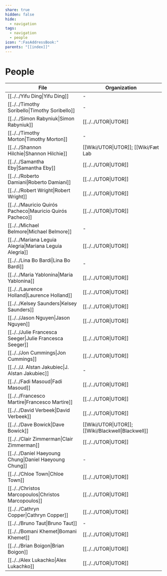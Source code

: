 ```yaml
---
share: true
hidden: false
hide:
  - navigation
tags:
  - navigation
  - people
icon: ":FasAddressBook:"
parents: "[[index]]"
---
```


# People

| File                                                           | Organization                                       |
| -------------------------------------------------------------- | -------------------------------------------------- |
| [[../../Yifu Ding\|Yifu Ding]]                             | \-                                                 |
| [[../../Timothy Soribello\|Timothy Soribello]]             | \-                                                 |
| [[../../Simon Rabyniuk\|Simon Rabyniuk]]                   | [[../../UTOR\|UTOR]]                             |
| [[../../Timothy Morton\|Timothy Morton]]                   | \-                                                 |
| [[../../Shannon Hilchie\|Shannon Hilchie]]                 | [[Wiki/UTOR\|UTOR]]; [[Wiki/Fæt Lab|Wiki/Fæt Lab]]              |
| [[../../Samantha Eby\|Samantha Eby]]                       | [[../../UTOR\|UTOR]]                             |
| [[../../Roberto Damiani\|Roberto Damiani]]                 | [[../../UTOR\|UTOR]]                             |
| [[../../Robert Wright\|Robert Wright]]                     | [[../../UTOR\|UTOR]]                             |
| [[../../Mauricio Quirós Pacheco\|Mauricio Quirós Pacheco]] | [[../../UTOR\|UTOR]]                             |
| [[../../Michael Belmore\|Michael Belmore]]                 | \-                                                 |
| [[../../Mariana Leguia Alegria\|Mariana Leguia Alegria]]   | [[../../UTOR\|UTOR]]                             |
| [[../../Lina Bo Bardi\|Lina Bo Bardi]]                     | \-                                                 |
| [[../../Maria Yablonina\|Maria Yablonina]]                 | [[../../UTOR\|UTOR]]                             |
| [[../../Laurence Holland\|Laurence Holland]]               | [[../../UTOR\|UTOR]]                             |
| [[../../Kelsey Saunders\|Kelsey Saunders]]                 | [[../../UTOR\|UTOR]]                             |
| [[../../Jason Nguyen\|Jason Nguyen]]                       | [[../../UTOR\|UTOR]]                             |
| [[../../Julie Francesca Seeger\|Julie Francesca Seeger]]   | [[../../UTOR\|UTOR]]                             |
| [[../../Jon Cummings\|Jon Cummings]]                       | [[../../UTOR\|UTOR]]                             |
| [[../../J. Alstan Jakubiec\|J. Alstan Jakubiec]]           | \-                                                 |
| [[../../Fadi Masoud\|Fadi Masoud]]                         | [[../../UTOR\|UTOR]]                             |
| [[../../Francesco Martire\|Francesco Martire]]             | [[../../UTOR\|UTOR]]                             |
| [[../../David Verbeek\|David Verbeek]]                     | [[../../UTOR\|UTOR]]                             |
| [[../../Dave Bowick\|Dave Bowick]]                         | [[Wiki/UTOR\|UTOR]]; [[Wiki/Blackwell\|Blackwell]] |
| [[../../Clair Zimmerman\|Clair Zimmerman]]                 | [[../../UTOR\|UTOR]]                             |
| [[../../Daniel Haeyoung Chung\|Daniel Haeyoung Chung]]     | \-                                                 |
| [[../../Chloe Town\|Chloe Town]]                           | [[../../UTOR\|UTOR]]                             |
| [[../../Christos Marcopoulos\|Christos Marcopoulos]]       | [[../../UTOR\|UTOR]]                             |
| [[../../Cathryn Copper\|Cathryn Copper]]                   | [[../../UTOR\|UTOR]]                             |
| [[../../Bruno Taut\|Bruno Taut]]                           | \-                                                 |
| [[../../Bomani Khemet\|Bomani Khemet]]                     | [[../../UTOR\|UTOR]]                             |
| [[../../Brian Boigon\|Brian Boigon]]                       | [[../../UTOR\|UTOR]]                             |
| [[../../Alex Lukachko\|Alex Lukachko]]                     | [[../../UTOR\|UTOR]]                             |

